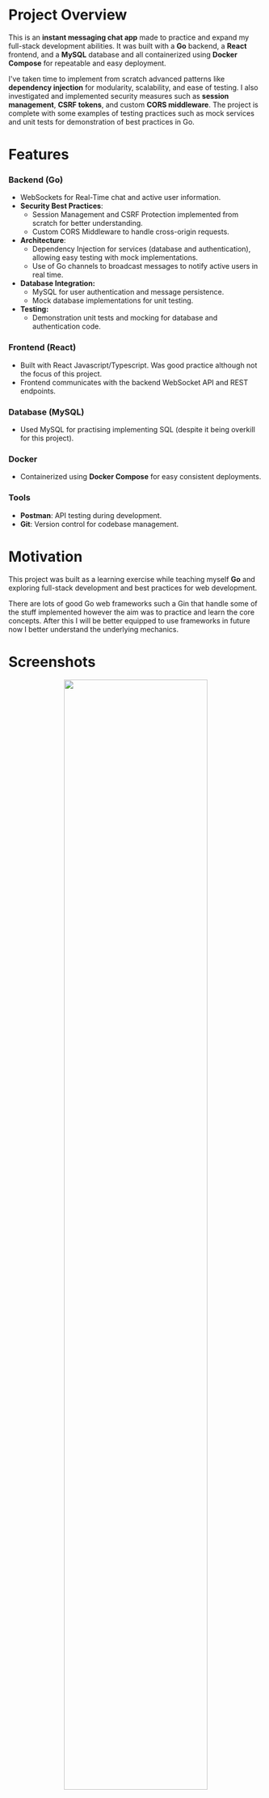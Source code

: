 # Project Overview

This is an **instant messaging chat app** made to practice and expand my full-stack development abilities. It was built with a **Go** backend, a **React** frontend, and a **MySQL** database and all containerized using **Docker Compose** for repeatable and easy deployment.

I've taken time to implement from scratch advanced patterns like **dependency injection** for modularity, scalability, and ease of testing. I also investigated and implemented security measures such as **session management**, **CSRF tokens**, and custom **CORS middleware**. The project is complete with some examples of testing practices such as mock services and unit tests for demonstration of best practices in Go.

# Features

### Backend (Go)

- WebSockets for Real-Time chat and active user information.
- **Security Best Practices**:
  - Session Management and CSRF Protection implemented from scratch for better understanding.
  - Custom CORS Middleware to handle cross-origin requests.
- **Architecture**:
  - Dependency Injection for services (database and authentication), allowing easy testing with mock implementations.
  - Use of Go channels to broadcast messages to notify active users in real time.
- **Database Integration:**
  - MySQL for user authentication and message persistence.
  - Mock database implementations for unit testing.
- **Testing:**
  - Demonstration unit tests and mocking for database and authentication code.

### Frontend (React)

- Built with React Javascript/Typescript. Was good practice although not the focus of this project.
- Frontend communicates with the backend WebSocket API and REST endpoints.

### Database (MySQL)

- Used MySQL for practising implementing SQL (despite it being overkill for this project).

### Docker

- Containerized using **Docker Compose** for easy consistent deployments.

### Tools

- **Postman**: API testing during development.
- **Git**: Version control for codebase management.

# Motivation

This project was built as a learning exercise while teaching myself **Go** and exploring full-stack development and best practices for web development.

There are lots of good Go web frameworks such a Gin that handle some of the stuff implemented however the aim was to practice and learn the core concepts. After this I will be better equipped to use frameworks in future now I better understand the underlying mechanics.

# Screenshots

<p align="center">
  <img src='docs/Screenshot-login.png'  style="width:75%;height:75%;">
</p>
<p align="center">
  <img src='docs/Screenshot-main.png'  style="width:75%;height:75%;">
</p>
<p align="center">
  <img src='docs/Screenshot-logged-out.png' style="width:75%;height:75%;">
  <p align="center"> When a user is logged out they cant connect to the websocket </p> 
</p>

# Project Structure (Less Important Bits Omitted)

```
chat-app/
├── backend/
│   ├── main.go          # Entry point for the Go server
│   ├── auth/            # Authentication logic
│   │   ├── auth.go      # Functions like Register, LoginUser and utilities for password hashing and token generation
│   │   └── auth_test.go # Unit tests for authentication functions
|   |
│   ├── broadcast/       # Handles broadcasting and notification of chat messages and active user updates
│   │   └── broadcast.go
│   ├── db/                 # Database logic and mock implementations
│   │   ├── db.go           # Functions for live MySQL database interactions (e.g., SaveMessage, GetChatHistory)
│   │   ├── db_mock.go      # Mock database implementation for testing
│   │   └── db_mock_test.go # Tests for mock database functions
|   |
│   ├── handlers/        # Request handlers for handling connections and chat history requests
│   │   └── handlers.go
│   ├── middleware/      # Custom CORS middleware to handle cross-origin requests
│   │   └── middleware.go
│   ├── models/          # Defines the data models used in the app
│   │   └── models.go
│   ├── routes/          # API route setup
│   │   └── routes.go
│   ├── services/        # Service initializations
│   │   └── services.go
│   └── utils/           # Utility functions like GetBroadcastChannel and RegisterClient
│       └── utils.go
├── frontend/
│   ├── src/
│   │   ├── App.tsx      # Main React entry point
│   │   └── Chat.tsx     # Chat component
│   │   └── TopBar.tsx   # Topbar component
│   │   ├── ....         # Other frontend bits
├── db/
│   ├── init.sql/        # Database initialisation config
├── docker-compose.yml   # Containerization configuration
└── .env                 # Example environment variables

```

# Explanation of Advanced Concepts

### Websockets:

I first started this project to get more hands on experience with websockets. Initially just for the instant messaging communication. I later expanded this to also communicate active user updates as well.

At the moment Gorilla/websockets is defacto standard library for websockets in Go.

### **Concurrency in Go**:

This program uses concurrency by making use of Go’s Goroutines, channels, and mutex to handle tasks that can run independently and in parallel. Goroutines are lightweight threads managed by Go's runtime, allowing us to execute multiple tasks at the same time. Channels provide a way for Goroutines to communicate safely, ensuring data consistency and avoiding race conditions. Mutexes (mutual exclusions) ensure safe access to shared resources

For example, the `broadcast.StartBroadcastListener()` Goroutine listens on a shared channel to receive messages and broadcasts them to all connected clients A mutex ensures that the shared `clients` map is accessed safely:

```go
// Example Channel for broadcasting messages
var broadcast = make(chan models.Message)

// Example code from broadcast.go
// Goroutine to listen and handle messages
func StartBroadcastListener() {
	broadcast := utils.GetBroadcastChannel() //
	clients, mutex := utils.GetClients()

	for msg := range broadcast {
		messageBytes, _ := json.Marshal(msg)
		mutex.Lock() // Lock the mutex to prevent concurrent writes to the clients map

		for client := range clients {
			select {
			case client.Send <- messageBytes: // Send message to each client
			default:
				utils.DeregisterClient(client) // Remove client if unresponsive
			}
		}
		mutex.Unlock() // Unlock the mutex after processing
	}
}

// Example sending a message to the channel
func BroadcastMessage(msg models.Message) {
    broadcast <- msg // Send the message to the broadcast channel
}

// Example starting the go routine
go broadcast.StartBroadcastListener()
```

Here, `StartBroadcastListener` runs as a Goroutine and continuously listens for messages on the `broadcast` channel. When a message is received, it is sent to all connected WebSocket clients via their respective `Send` channels. This allows the program to handle multiple clients and messages simultaneously without blocking other tasks.

### **Session Authentication and CRFT Tokens**:

As part of this I really enjoyed learning more about session and csrf tokens, and implement them myself from scratch. While JWT and OAuth are more modern standards, session tokens are still used a lot and learning about the security vulnerabilities introduced by those and how csrf tokens are secure against that was very interesting.

**Explanation:**

The core idea is that a session token is a way of identifying a user for a given period. This token is given to the user as a cookie when they log in and can be used to identify themselves when they make a request (such as connecting to the chat web socket or accessing their profile).

However this can introduce a vulnerability called CSRF (cross site request forgery). Because cookies are automatically sent with requests, a malicious website could redirect an unexpecting user to make a request without the users knowing.

CSRF tokens protect against this by verifying the origin of the request. By sending a user a crsf token when they login, also as a cookie, cross-origin site policy only allowed authorised pages to access the crsf token and attach it as a customer header.

CSRF tokens are not needed everywhere though. If you load the website and have previously logged in and already have a session token, you can be automatically connected to the websocket. However, the browser needs to know the username to connect. So the session-check endpoint allows the browser to check the session token validity and get the username. This endpoint however wont bother checking the CSRF token since its a GET endpoint and not performing any actions on behalf of the user. Generally CSRF tokens are only needed for state-changing operations.

**Downsides:**

- highly distributed systems can put a strain on reading session tokens from databases if a database read is needed to check tokens for every action.
- Improper token handling (e.g. storing session tokens wrong) can cause vulnerabilities.

### Dependency Injection:

This project demonstrates Dependency Injection (DI) by using it for both the database and the auth service.

Dependency Injection is a design pattern used to achieve Inversion of Control (IoC). (IoC being a design principle where objection creation is separate from the object consuming code.) DI achieves this IoC by receiving dependencies from an external source rather than creating them internally with the objects code. DI helps improve code maintainability, testability, extendable, and flexibility by abstracting dependencies behind an interface.

In Go, rather than traditional inheritance, object orientation is achieved more through interfaces. While Go lacks class-based inheritance, polymorphism is achieved by defining interfaces and implementing their methods in Go structs. For example, we define a `DBInterface` that specifies the required methods. Any struct that implements these methods can be used interchangeably.

The `MySQLDB` struct acts as a wrapper around the actual database connection. Because it adheres to the `DBInterface`, we can swap or mock functionality without having to change the mySQL implementation.

```go
type DBInterface interface {
	SaveMessage(msg models.Message) error
	GetChatHistory() ([]models.Message, error)
	DeleteAllMessages() error
	SaveUser(username, hashedPassword string) error
	GetUserByUsername(username string) (models.User, error)
	UpdateSessionAndCSRF(userID int, sessionToken, csrfToken string) error
	ClearSession(userID int) error
	GetUserBySessionToken(sessionToken string) (models.User, error)
}

type MySQLDB struct {
	db *sql.DB
}
```

**Benefits**:

**Testability**: Using interfaces for DI makes it easy to replace database or auth implementations with mocks during unit testing. The auth unit tests swap out the mySQL database implementation for a MockDB.

**Flexibility**: Abstracting dependencies allows you to use different implementations without changing code. This is particularly useful for integrating new services like a database. By decoupling dependencies, DI reduces tight coupling between components, making the codebase easier to maintain and extend.

**Separation of Concerns**: DI promotes clean architecture by separating the logic of object creation from business logic, adhering to the Single Responsibility Principle (SRP).

This architecture could be further improved with the **Repository Pattern**. This would mean encapsulating our database functionality further by creating another layer of abstraction, decoupling the data access logic from other business logic. This would make testing and new service integration even easier.

### Middleware Pattern and CORS:

Because my backend was on a different port to my frontend, I had to add Cross-Origin Resource Sharing headers to my requests. To do this I implemented a Middleware pattern to sit between request and application logic to set up headers needed.

### Unit Tests:

Unit tests have been written for the auth service and the mock database. I chose to not unit test with full code coverage because I understand unit testing and this project was focused on learning and demonstaighting my abilities, not to build a full product with an actual test suit.

In Go, it is est practice is to name test files `_test.go` and put them in the same directory as the code they are testing. This is to make it easy to find the tests and supposedly encourages writing tests alongside the code. It is suggested to use separate directories for integration tests.

Within test files is is best practice to name test functions `TestXxx` where `Xxx` describes the test.

Also in Go, you can use `t.Run` to group related test cases in subtests.

### **DevOps Skills**:

Utilized Docker Compose for consistent environments and streamlined deployment.

# Further Expansion

- Chat paging and offset
- Repository Pattern: I was investigating other patterns such as using a repository pattern. by doing so I could increased testability of my database code and allow easy integration with out databases. However given the size of the program, and a general less is more mindset in Go, I chose to stop at dependency injection.
- WebSocket Scalability
- Rate Limiting and other security measures
- Implement CI/CD pipelines.
- Refactor - some files have been become and bit bloated and could do with a refactor if further functionality were going to be added.

## How to Run

### Prerequisites

- **Docker** installed.

### Steps

1. Clone the repository:

   ```bash
   git clone https://github.com/your-username/chat-app.git
   cd chat-app
   ```

2. Start the application using Docker Compose:

   ```bash
   Copy code
   docker-compose up --build
   ```

3. Access the app:
   - Frontend: http://localhost:3000
   - Backend API: http://localhost:8080

## Contact

Please reach out if you have questions, always happy to talk!

- **LinkedIn**: [LinkedIn](https://www.linkedin.com/in/peter-semrau-boughton/)
